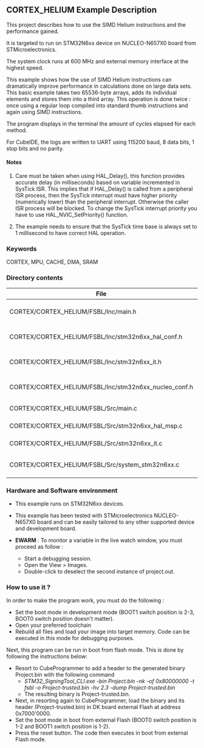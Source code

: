 ## <b>CORTEX_HELIUM Example Description</b>

This project describes how to use the SIMD Helium instructions and the performance gained.

It is targeted to run on STM32N6xx device on NUCLEO-N657X0 board from STMicroelectronics.

The system clock runs at 600 MHz and external memory interface at the highest speed.

This example shows how the use of SIMD Helium instructions can dramatically improve performance in calculations done on large data sets.
This basic example takes two 65536-byte arrays, adds its individual elements and stores them into a third array.
This operation is done twice : once using a regular loop compiled into standard thumb instructions and again using SIMD instructions.

The program displays in the terminal the amount of cycles elapsed for each method.

For CubeIDE, the logs are written to UART using 115200 baud, 8 data bits, 1 stop bits and no parity.

#### <b>Notes</b>

 1. Care must be taken when using HAL_Delay(), this function provides accurate delay (in milliseconds)
    based on variable incremented in SysTick ISR. This implies that if HAL_Delay() is called from
    a peripheral ISR process, then the SysTick interrupt must have higher priority (numerically lower)
    than the peripheral interrupt. Otherwise the caller ISR process will be blocked.
    To change the SysTick interrupt priority you have to use HAL_NVIC_SetPriority() function.

 2. The example needs to ensure that the SysTick time base is always set to 1 millisecond
    to have correct HAL operation.


### <b>Keywords</b>

CORTEX, MPU, CACHE, DMA, SRAM

### <b>Directory contents</b>

File | Description
 --- | ---
  CORTEX/CORTEX_HELIUM/FSBL/Inc/main.h                   | Header for main.c module
  CORTEX/CORTEX_HELIUM/FSBL/Inc/stm32n6xx_hal_conf.h     | HAL Configuration file
  CORTEX/CORTEX_HELIUM/FSBL/Inc/stm32n6xx_it.h           | Interrupt handlers header file
  CORTEX/CORTEX_HELIUM/FSBL/Inc/stm32n6xx_nucleo_conf.h  | BSP Configuration file
  CORTEX/CORTEX_HELIUM/FSBL/Src/main.c                   | Main program
  CORTEX/CORTEX_HELIUM/FSBL/Src/stm32n6xx_hal_msp.c      | HAL MSP module
  CORTEX/CORTEX_HELIUM/FSBL/Src/stm32n6xx_it.c           | Interrupt handlers
  CORTEX/CORTEX_HELIUM/FSBL/Src/system_stm32n6xx.c       | STM32N6xx system source file

### <b>Hardware and Software environment</b>

  - This example runs on STM32N6xx devices.

  - This example has been tested with STMicroelectronics NUCLEO-N657X0
    board and can be easily tailored to any other supported device
    and development board.

  - **EWARM** : To monitor a variable in the live watch window, you must proceed as follow :
    - Start a debugging session.
    - Open the View > Images.
    - Double-click to deselect the second instance of project.out. 

### <b>How to use it ?</b>

In order to make the program work, you must do the following :

 - Set the boot mode in development mode (BOOT1 switch position is 2-3, BOOT0 switch position doesn't matter).
 - Open your preferred toolchain
 - Rebuild all files and load your image into target memory. Code can be executed in this mode for debugging purposes.

 Next, this program can be run in boot from flash mode. This is done by following the instructions below:

 - Resort to CubeProgrammer to add a header to the generated binary Project.bin with the following command
   - *STM32_SigningTool_CLI.exe -bin Project.bin -nk -of 0x80000000 -t fsbl -o Project-trusted.bin -hv 2.3 -dump Project-trusted.bin*
   - The resulting binary is Project-trusted.bin.
 - Next, in resorting again to CubeProgrammer, load the binary and its header (Project-trusted.bin) in DK board external Flash at address 0x7000'0000.
 - Set the boot mode in boot from external Flash (BOOT0 switch position is 1-2 and BOOT1 switch position is 1-2).
 - Press the reset button. The code then executes in boot from external Flash mode.

